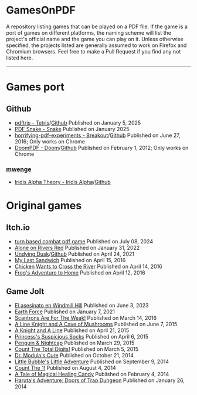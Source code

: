 # GamesOnPDF
A repository listing games that can be played on a PDF file. If the game is a port of games on different platforms, the naming scheme will list the project's official name and the game you can play on it. Unless otherwise specified, the projects listed are generally assumed to work on Firefox and Chromium browsers. Feel free to make a Pull Request if you find any not listed here.<br>

---
# Games port
## Github
- [pdftris - Tetris](https://th0mas.nl/2025/01/12/tetris-in-a-pdf/)/[Github](https://github.com/ThomasRinsma/pdftris) Published on January 5, 2025
- [PDF Snake - Snake](https://argo.larrys.tech/snake_resume.pdf) Published on January 2025
- [horrifying-pdf-experiments - Breakout](https://cdn.jsdelivr.net/gh/osnr/horrifying-pdf-experiments@master/breakout.pdf)/[Github](https://github.com/osnr/horrifying-pdf-experiments) Published on June 27, 2016; Only works on Chrome
- [DoomPDF - Doom](https://doompdf.pages.dev/doom.pdf)/[Github](https://github.com/ading2210/doompdf) Published on February 1, 2012; Only works on Chrome
### [mwenge](https://github.com/mwenge)
- [Iridis Alpha Theory - Iridis Alpha](https://iridisalpha.com/)/[Github](https://github.com/mwenge/iatheory/releases/tag/0.1)

# Original games
## Itch.io
- [turn based combat pdf game](https://liambronjames.itch.io/turn-based-combat-pdf-game) Published on July 08, 2024
- [Alone on Rivers Red](https://faeexe.itch.io/alone-on-rivers-red) Published on January 31, 2022
- [Undying Dusk](https://lucas-c.itch.io/undying-dusk)/[Github](https://github.com/Lucas-C/undying-dusk) Published on April 24, 2021
- [My Last Sandwich](https://vsioneithr.itch.io/my-last-sandwich) Published on April 15, 2016
- [Chicken Wants to Cross the River](https://vsioneithr.itch.io/chicken-wants-to-cross-the-river) Published on April 14, 2016
- [Frog's Adventure to Home](https://vsioneithr.itch.io/frogs-adventure-to-home) Published on April 12, 2016
## Game Jolt
- [El asesinato en Windmill Hill](https://gamejolt.com/games/windmill_hill/812270) Published on June 3, 2023
- [Earth Force](https://gamejolt.com/games/Ef/510386) Published on January 7, 2021
- [Scantrons Are For The Weak!](https://gamejolt.com/games/scantrons-are-for-the-weak/132994) Published on March 14, 2016
- [A Line Knight and A Cave of Mushrooms](https://gamejolt.com/games/a-line-knight-and-a-cave-of-mushrooms/72271) Published on June 7, 2015
- [A Knight and A Line](https://gamejolt.com/games/a-knight-and-a-line/61788) Published on April 21, 2015
- [Princess's Suspicious Socks](https://gamejolt.com/games/princess-s-suspicious-socks/58335) Published on April 6, 2015
- [Penguin & Nightcap](https://gamejolt.com/games/penguin-nightcap/24518) Published on March 29, 2015
- [Count The Total Digits!](https://gamejolt.com/games/count-the-total-digits/52358) Published on March 5, 2015
- [Dr. Modula's Cure](https://gamejolt.com/games/dr-modula-s-cure/36326) Published on October 21, 2014
- [Little Bubble's Little Adventure](https://gamejolt.com/games/little-bubble-s-little-adventure/34124) Published on September 9, 2014
- [Count The 1!](https://gamejolt.com/games/count-the-1/31325) Published on August 4, 2014
- [A Tale of Magical Healing Candy](https://gamejolt.com/games/a-tale-of-magical-healing-candy/22129) Published on February 4, 2014
- [Haruta's Adventure: Doors of Trap Dungeon](https://gamejolt.com/games/haruta-s-adventure-doors-of-trap-dungeon/21670) Published on January 26, 2014
